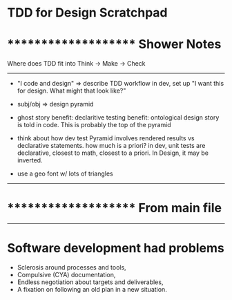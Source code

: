 # TDD for Design Scratchpad

# ******************* Shower Notes

Where does TDD fit into Think -> Make -> Check

---

- "I code and design" => describe TDD workflow in dev, set up "I want this for design. What might that look like?"

- subj/obj => design pyramid

- ghost story benefit: declaritive testing benefit: ontological design story is told in code. This is probably the top of the pyramid

- think about how dev test Pyramid involves rendered results vs declarative statements. how much is a priori? in dev, unit tests are declarative, closest to math, closest to a priori. In Design, it may be inverted.

- use a geo font w/ lots of triangles

---

# ******************* From main file



---

# Software development had problems

- Sclerosis around processes and tools,
- Compulsive (CYA) documentation,
- Endless negotiation about targets and deliverables,
- A fixation on following an old plan in a new situation.
